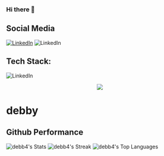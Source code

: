 ### Hi there 👋


## Social Media
  [![LinkedIn](https://img.shields.io/badge/LinkedIn-%230077B5.svg?logo=linkedin&logoColor=white)]( https://www.linkedin.com/in/debby-azzahra-2a254124a/)
  ![LinkedIn](https://img.shields.io/badge/Instagram-E4405F?style=for-the-badge&logo=instagram&logoColor=white)
  
## Tech Stack:
  ![LinkedIn](https://img.shields.io/badge/Dart-0175C2?style=for-the-badge&logo=dart&logoColor=white)
<p align="center">
  <a href="https://skillicons.dev">
    <img src="https://skillicons.dev/icons?i=css,dart,figma,flutter,html,java,js,laravel,mysql,nodejs,npm,php,postman,react,tailwind, " />
  </a>
</p>




# debby
 ## Github Performance
![debb4's Stats](https://github-readme-stats.vercel.app/api?username=debb4&theme=nightowl&show_icons=true&hide_border=false&count_private=true)
![debb4's Streak](https://github-readme-streak-stats.herokuapp.com/?user=debb4&theme=nightowl&hide_border=false)
![debb4's Top Languages](https://github-readme-stats.vercel.app/api/top-langs/?username=debb4&theme=nightowl&show_icons=true&hide_border=false&layout=compact)
  

